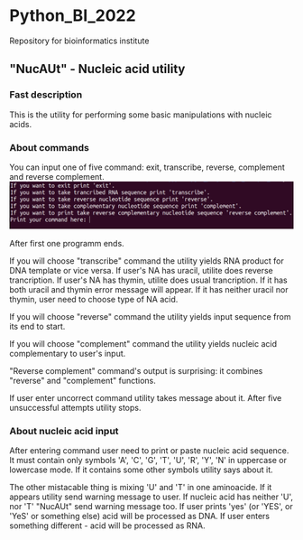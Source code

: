 # Python_BI_2022
Repository for bioinformatics institute

## "NucAUt" - Nucleic acid utility


### Fast description

This is the utility for performing some basic manipulations with nucleic acids. 


### About commands

You can input one of five command: exit, transcribe, reverse, complement and reverse complement.
![Entering commands](/hw_2/1print.png)

After first one programm ends.

If you will choose "transcribe" command the utility yields RNA product for DNA template or vice versa. If user's NA has uracil, utilite does reverse trancription. If user's NA has thymin, utilite does usual trancription. If it has both uracil and thymin error message will appear. If it has neither uracil nor thymin, user need to choose type of NA acid.

If you will choose "reverse" command the utility yields input sequence from its end to start.

If you will choose "complement" command the utility yields nucleic acid complementary to user's input.

"Reverse complement" command's output is surprising: it combines "reverse" and "complement" functions.

If user enter uncorrect command utility takes message about it. After five unsuccessful attempts utility stops.


### About nucleic acid input

After entering command user need to print or paste nucleic acid sequence. It must contain only symbols 'A', 'C', 'G', 'T', 'U', 'R', 'Y', 'N' in uppercase or lowercase mode. If it contains some other symbols utility says about it.

The other mistacable thing is mixing 'U' and 'T' in one aminoacide. If it appears utility send warning message to user.
If nucleic acid has neither 'U', nor 'T' "NucAUt" send warning message too. If user prints 'yes' (or 'YES', or 'YeS' or something else) acid will be processed as DNA. If user enters something different - acid will be processed as RNA.
